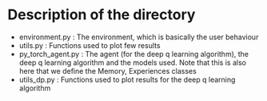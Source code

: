 # Description of the directory


* environment.py : The environment, which is basically the user behaviour 
* utils.py : Functions used to plot few results
* py_torch_agent.py : The agent (for the deep q learning algorithm), the deep q learning algorithm and the models used. Note that this is also here that we define the Memory, Experiences classes
* utils_dp.py : Functions used to plot results for the deep q learning algorithm


